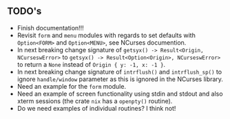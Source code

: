 ## TODO's

- Finish documentation!!!
- Revisit `form` and `menu` modules with regards to set defaults with `Option<FORM>` and `Option<MENU>`, see NCurses documention.
- In next breaking change signature of `getsyx() -> Result<Origin, NCurseswError>` to `getsyx() -> Result<Option<Origin>, NCurseswError>` to return a `None` instead of `Origin { y: -1, x: -1 }`.
- In next breaking change signature of `intrflush()` and `intrflush_sp()` to ignore `handle/window` parameter as this is ignored in the NCurses library.
- Need an example for the `form` module.
- Need an example of screen functionality using stdin and stdout and also xterm sessions (the crate `nix` has a `openpty()` routine).
- Do we need examples of individual routines? I think not!

